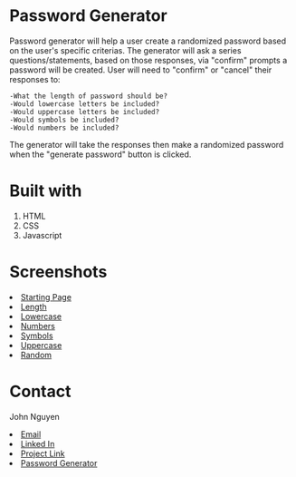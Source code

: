 # Password Generator

Password generator will help a user create a randomized password based on the user's specific criterias. The generator will ask a series questions/statements, based on those responses, via "confirm" prompts a password will be created. User will need to "confirm" or "cancel" their responses to:

    -What the length of password should be?
    -Would lowercase letters be included?
    -Would uppercase letters be included?
    -Would symbols be included?
    -Would numbers be included?

The generator will take the responses then make a randomized password when the "generate password" button is clicked.

# Built with

1. HTML
2. CSS
3. Javascript

# Screenshots

<li><a href="https://raw.githubusercontent.com/JoNoC0/passwordgen/main/images/InitialPassGen.png">Starting Page</a>
<li><a href="https://raw.githubusercontent.com/JoNoC0/passwordgen/main/images/LengthPassGen.png">Length</a>
<li><a href="https://raw.githubusercontent.com/JoNoC0/passwordgen/main/images/lowerPassGen.png">Lowercase</a>
<li><a href="https://raw.githubusercontent.com/JoNoC0/passwordgen/main/images/NumbersPassGen.png">Numbers</a>
<li><a href="https://raw.githubusercontent.com/JoNoC0/passwordgen/main/images/SymbolsPassGen.png">Symbols</a>
<li><a href="https://raw.githubusercontent.com/JoNoC0/passwordgen/main/images/UpperPassGen.png">Uppercase</a>
<li><a href="https://raw.githubusercontent.com/JoNoC0/passwordgen/main/images/RandomPassGen.png">Random</a>


# Contact

John Nguyen
<li><a href="mailto:jnguyeningco@gmail.com">Email</a>
<li><a href="https://www.linkedin.com/in/john-nguyen-49158621a">Linked In</a>
<li><a href="https://www.github.com/JoNoC0/passwordgen">Project Link</a>
<li><a href="https://jonoc0.github.io/passwordgen/Develop/index.html">Password Generator</a>